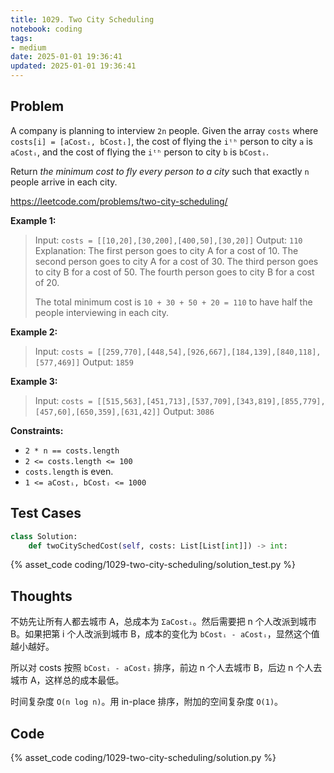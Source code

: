 ```yaml
---
title: 1029. Two City Scheduling
notebook: coding
tags:
- medium
date: 2025-01-01 19:36:41
updated: 2025-01-01 19:36:41
---
```

## Problem

A company is planning to interview `2n` people. Given the array `costs` where `costs[i] = [aCostᵢ, bCostᵢ]`, the cost of flying the `iᵗʰ` person to city `a` is `aCostᵢ`, and the cost of flying the `iᵗʰ` person to city `b` is `bCostᵢ`.

Return _the minimum cost to fly every person to a city_ such that exactly `n` people arrive in each city.

<https://leetcode.com/problems/two-city-scheduling/>

**Example 1:**

> Input: `costs = [[10,20],[30,200],[400,50],[30,20]]`
> Output: `110`
> Explanation:
> The first person goes to city A for a cost of 10.
> The second person goes to city A for a cost of 30.
> The third person goes to city B for a cost of 50.
> The fourth person goes to city B for a cost of 20.
>
> The total minimum cost is `10 + 30 + 50 + 20 = 110` to have half the people interviewing in each city.

**Example 2:**

> Input: `costs = [[259,770],[448,54],[926,667],[184,139],[840,118],[577,469]]`
> Output: `1859`

**Example 3:**

> Input: `costs = [[515,563],[451,713],[537,709],[343,819],[855,779],[457,60],[650,359],[631,42]]`
> Output: `3086`

**Constraints:**

- `2 * n == costs.length`
- `2 <= costs.length <= 100`
- `costs.length` is even.
- `1 <= aCostᵢ, bCostᵢ <= 1000`

## Test Cases

``` python
class Solution:
    def twoCitySchedCost(self, costs: List[List[int]]) -> int:
```

{% asset_code coding/1029-two-city-scheduling/solution_test.py %}

## Thoughts

不妨先让所有人都去城市 A，总成本为 `ΣaCostᵢ`。然后需要把 n 个人改派到城市 B。如果把第 i 个人改派到城市 B，成本的变化为 `bCostᵢ - aCostᵢ`，显然这个值越小越好。

所以对 costs 按照 `bCostᵢ - aCostᵢ` 排序，前边 n 个人去城市 B，后边 n 个人去城市 A，这样总的成本最低。

时间复杂度 `O(n log n)`。用 in-place 排序，附加的空间复杂度 `O(1)`。

## Code

{% asset_code coding/1029-two-city-scheduling/solution.py %}
